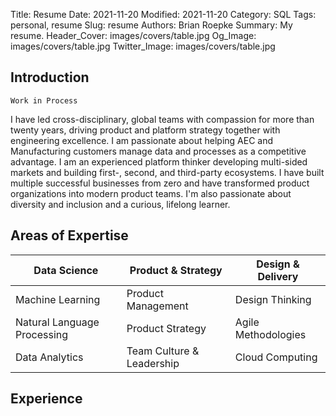 Title: Resume
Date: 2021-11-20
Modified: 2021-11-20
Category: SQL
Tags: personal, resume
Slug: resume
Authors: Brian Roepke
Summary: My resume.
Header_Cover: images/covers/table.jpg
Og_Image: images/covers/table.jpg
Twitter_Image: images/covers/table.jpg

## Introduction

`Work in Process`

I have led cross-disciplinary, global teams with compassion for more than twenty years, driving product and platform strategy together with engineering excellence. I am passionate about helping AEC and Manufacturing customers manage data and processes as a competitive advantage. I am an experienced platform thinker developing multi-sided markets and building first-, second, and third-party ecosystems. I have built multiple successful businesses from zero and have transformed product organizations into modern product teams. I'm also passionate about diversity and inclusion and a curious, lifelong learner.

## Areas of Expertise

| Data Science | Product & Strategy | Design & Delivery |
| --- | --- | --- |
| Machine Learning | Product Management | Design Thinking |
| Natural Language Processing | Product Strategy | Agile Methodologies |
| Data Analytics | Team Culture & Leadership | Cloud Computing |

## Experience